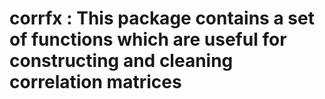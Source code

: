 # corrfx : This package contains a set of functions which are useful for constructing and cleaning correlation matrices 

